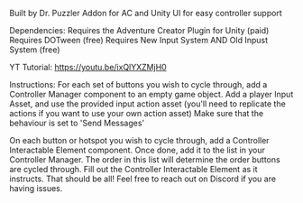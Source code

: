 Built by Dr. Puzzler
Addon for AC and Unity UI for easy controller support

Dependencies:
Requires the Adventure Creator Plugin for Unity (paid)
Requires DOTween (free)
Requires New Input System AND Old Inpust System (free)


YT Tutorial: https://youtu.be/ixQlYXZMjH0

Instructions:
For each set of buttons you wish to cycle through, add a Controller Manager component to an empty game object.
Add a player Input Asset, and use the provided input action asset (you'll need to replicate the actions if you want to use your own action asset)
Make sure that the behaviour is set to 'Send Messages'

On each button or hotspot you wish to cycle through, add a Controller Interactable Element component.
Once done, add it to the list in your Controller Manager. The order in this list will determine the order buttons are cycled through.
Fill out the Controller Interactable Element as it instructs.
That should be all! Feel free to reach out on Discord if you are having issues.